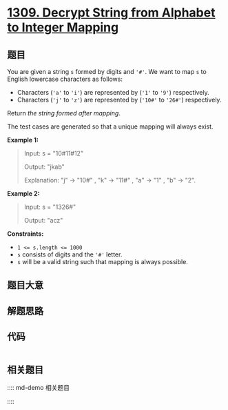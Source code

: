 # [1309. Decrypt String from Alphabet to Integer Mapping](https://leetcode.com/problems/decrypt-string-from-alphabet-to-integer-mapping)

## 题目

You are given a string `s` formed by digits and `'#'`. We want to map `s` to
English lowercase characters as follows:

  * Characters (`'a'` to `'i'`) are represented by (`'1'` to `'9'`) respectively.
  * Characters (`'j'` to `'z'`) are represented by (`'10#'` to `'26#'`) respectively.

Return _the string formed after mapping_.

The test cases are generated so that a unique mapping will always exist.



**Example 1:**

> Input: s = "10#11#12"
> 
> Output: "jkab"
> 
> Explanation: "j" -> "10#" , "k" -> "11#" , "a" -> "1" , "b" -> "2".

**Example 2:**

> Input: s = "1326#"
> 
> Output: "acz"

**Constraints:**

  * `1 <= s.length <= 1000`
  * `s` consists of digits and the `'#'` letter.
  * `s` will be a valid string such that mapping is always possible.


## 题目大意

## 解题思路

## 代码

```javascript

```

## 相关题目

:::: md-demo 相关题目

::::
